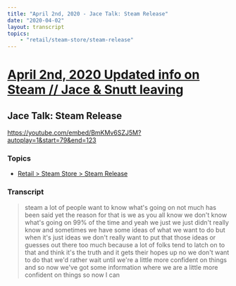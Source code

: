```yaml
---
title: "April 2nd, 2020 - Jace Talk: Steam Release"
date: "2020-04-02"
layout: transcript
topics: 
    - "retail/steam-store/steam-release"
---
```

# [April 2nd, 2020 Updated info on Steam // Jace & Snutt leaving](../2020-04-02.md)
## Jace Talk: Steam Release
https://youtube.com/embed/BmKMv6SZJ5M?autoplay=1&start=79&end=123
### Topics
* [Retail > Steam Store > Steam Release](../topics/retail/steam-store/steam-release.md)

### Transcript

> steam a lot of people want to know
> what's going on not much has been said
> yet the reason for that is we as you all
> know we don't know what's going on
> 99% of the time and yeah we just we just
> didn't really know and sometimes we have
> some ideas of what we want to do but
> when it's just ideas we don't really
> want to put that those ideas or guesses
> out there too much because a lot of
> folks tend to latch on to that and think
> it's the truth and it gets their hopes
> up no we don't want to do that we'd
> rather wait until we're a little more
> confident on things and so now we've got
> some information where we are a little
> more confident on things so now I can
